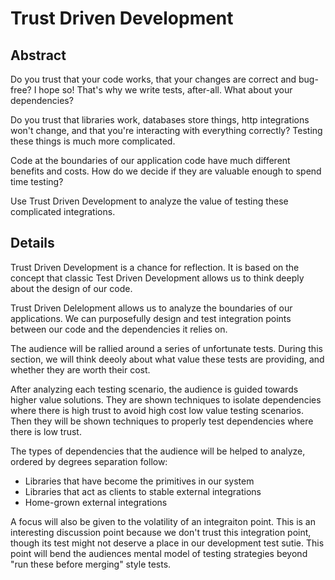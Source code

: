 # Trust Driven Development

## Abstract

Do you trust that your code works, that your changes are correct and bug-free? I hope so! That's why we write tests, after-all. What about your dependencies?

Do you trust that libraries work, databases store things, http integrations won't change, and that you're interacting with everything correctly? Testing these things is much more complicated.

Code at the boundaries of our application code have much different benefits and costs. How do we decide if they are valuable enough to spend time testing?

Use Trust Driven Development to analyze the value of testing these complicated integrations.

## Details

Trust Driven Development is a chance for reflection. It is based on the concept that classic Test Driven Development allows us to think deeply about the design of our code.

Trust Driven Delelopment allows us to analyze the boundaries of our applications. We can purposefully design and test integration points between our code and the dependencies it relies on.

The audience will be rallied around a series of unfortunate tests. During this section, we will think deeoly about what value these tests are providing, and whether they are worth their cost.

After analyzing each testing scenario, the audience is guided towards higher value solutions. They are shown techniques to isolate dependencies where there is high trust to avoid high cost low value testing scenarios. Then they will be shown techniques to properly test dependencies where there is low trust.

The types of dependencies that the audience will be helped to analyze, ordered by degrees separation follow:
- Libraries that have become the primitives in our system
- Libraries that act as clients to stable external integrations
- Home-grown external integrations

A focus will also be given to the volatility of an integraiton point. This is an interesting discussion point because we don't trust this integration point, though its test might not deserve a place in our development test sutie. This point will bend the audiences mental model of testing strategies beyond "run these before merging" style tests.
